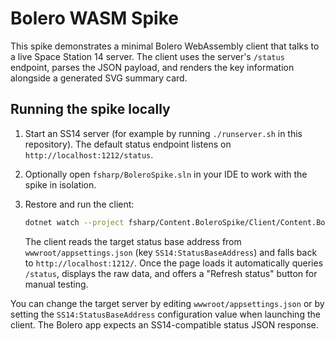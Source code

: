 # Bolero WASM Spike

This spike demonstrates a minimal Bolero WebAssembly client that talks to a live Space Station 14 server. The client uses the server's `/status` endpoint, parses the JSON payload, and renders the key information alongside a generated SVG summary card.

## Running the spike locally

1. Start an SS14 server (for example by running `./runserver.sh` in this repository). The default status endpoint listens on `http://localhost:1212/status`.
2. Optionally open `fsharp/BoleroSpike.sln` in your IDE to work with the spike in isolation.

3. Restore and run the client:
   ```bash
   dotnet watch --project fsharp/Content.BoleroSpike/Client/Content.BoleroSpike.Client.fsproj run
   ```
   The client reads the target status base address from `wwwroot/appsettings.json` (key `SS14:StatusBaseAddress`) and falls back to `http://localhost:1212/`. Once the page loads it automatically queries `/status`, displays the raw data, and offers a "Refresh status" button for manual testing.

You can change the target server by editing `wwwroot/appsettings.json` or by setting the `SS14:StatusBaseAddress` configuration value when launching the client. The Bolero app expects an SS14-compatible status JSON response.
